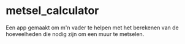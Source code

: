# metsel_calculator
Een app gemaakt om m'n vader te helpen met het berekenen van de hoeveelheden die nodig zijn om een muur te metselen.
